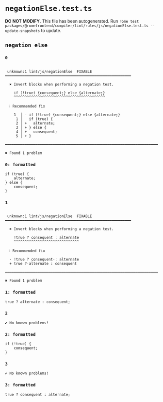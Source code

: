 # `negationElse.test.ts`

**DO NOT MODIFY**. This file has been autogenerated. Run `rome test packages/@romefrontend/compiler/lint/rules/js/negationElse.test.ts --update-snapshots` to update.

## `negation else`

### `0`

```

 unknown:1 lint/js/negationElse  FIXABLE  ━━━━━━━━━━━━━━━━━━━━━━━━━━━━━━━━━━━━━━━━━━━━━━━━━━━━━━━━━━

  ✖ Invert blocks when performing a negation test.

    if (!true) {consequent;} else {alternate;}
    ^^^^^^^^^^^^^^^^^^^^^^^^^^^^^^^^^^^^^^^^^^

  ℹ Recommended fix

    1  │ - if (!true) {consequent;} else {alternate;}
     1 │   if (true) {
     2 │ +   alternate;
     3 │ + } else {
     4 │ +   consequent;
     5 │ + }

━━━━━━━━━━━━━━━━━━━━━━━━━━━━━━━━━━━━━━━━━━━━━━━━━━━━━━━━━━━━━━━━━━━━━━━━━━━━━━━━━━━━━━━━━━━━━━━━━━━━

✖ Found 1 problem

```

### `0: formatted`

```
if (true) {
	alternate;
} else {
	consequent;
}

```

### `1`

```

 unknown:1 lint/js/negationElse  FIXABLE  ━━━━━━━━━━━━━━━━━━━━━━━━━━━━━━━━━━━━━━━━━━━━━━━━━━━━━━━━━━

  ✖ Invert blocks when performing a negation test.

    !true ? consequent : alternate
    ^^^^^^^^^^^^^^^^^^^^^^^^^^^^^^

  ℹ Recommended fix

  - !true ? consequent·: alternate
  + true ?·alternate : consequent

━━━━━━━━━━━━━━━━━━━━━━━━━━━━━━━━━━━━━━━━━━━━━━━━━━━━━━━━━━━━━━━━━━━━━━━━━━━━━━━━━━━━━━━━━━━━━━━━━━━━

✖ Found 1 problem

```

### `1: formatted`

```
true ? alternate : consequent;

```

### `2`

```
✔ No known problems!

```

### `2: formatted`

```
if (!true) {
	consequent;
}

```

### `3`

```
✔ No known problems!

```

### `3: formatted`

```
true ? consequent : alternate;

```

